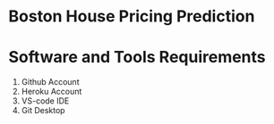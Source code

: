 # Boston House Pricing Prediction

# Software and Tools Requirements

1. Github Account
2. Heroku Account
3. VS-code IDE
4. Git Desktop